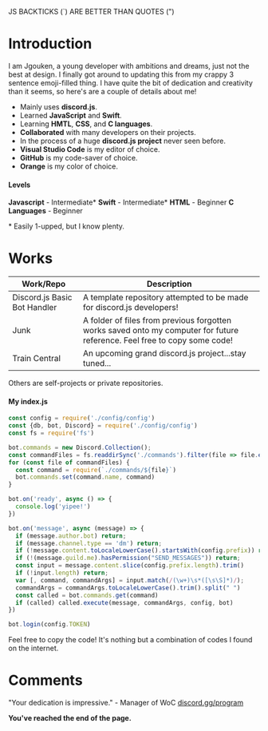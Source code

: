 JS BACKTICKS (&#96;) ARE BETTER THAN QUOTES (&quot;)
# Introduction

I am Jgouken, a young developer with ambitions and dreams, just not the best at design. I finally got around to updating this from my crappy 3 sentence emoji-filled thing. I have quite the bit of dedication and creativity than it seems, so here&#39;s are a couple of details about me!

- Mainly uses **discord.js**.
- Learned **JavaScript** and **Swift**.
- Learning **HMTL**, **CSS**, and **C languages**.
- **Collaborated** with many developers on their projects.
- In the process of a huge **discord.js project** never seen before.
- **Visual Studio Code** is my editor of choice.
- **GitHub** is my code-saver of choice.
- **Orange** is my color of choice.

#### Levels
**Javascript** - Intermediate&#42;
**Swift** - Intermediate&#42;
**HTML** - Beginner
**C Languages** - Beginner

&#42; Easily 1-upped, but I know plenty.
# Works

Work/Repo  | Description
------------- | -------------
Discord.js Basic Bot Handler  | A template repository attempted to be made for discord.js developers!
Junk | A folder of files from previous forgotten works saved onto my computer for future reference. Feel free to copy some code!
Train Central  | An upcoming grand discord.js project...stay tuned...
Others are self-projects or private repositories.
#### My index.js

```javascript
const config = require('./config/config')
const {db, bot, Discord} = require('./config/config')
const fs = require('fs')

bot.commands = new Discord.Collection();
const commandFiles = fs.readdirSync('./commands').filter(file => file.endsWith('.js'))
for (const file of commandFiles) {
  const command = require(`./commands/${file}`)
  bot.commands.set(command.name, command)
}

bot.on('ready', async () => {
  console.log('yipee!')
})

bot.on('message', async (message) => {
  if (message.author.bot) return;
  if (message.channel.type == 'dm') return;
  if (!message.content.toLocaleLowerCase().startsWith(config.prefix)) return;
  if (!(message.guild.me).hasPermission("SEND_MESSAGES")) return;
  const input = message.content.slice(config.prefix.length).trim()
  if (!input.length) return;
  var [, command, commandArgs] = input.match(/(\w+)\s*([\s\S]*)/);
  commandArgs = commandArgs.toLocaleLowerCase().trim().split(" ")
  const called = bot.commands.get(command)
  if (called) called.execute(message, commandArgs, config, bot)
})

bot.login(config.TOKEN)
```
Feel free to copy the code! It&#39;s nothing but a combination of codes I found on the internet.

# Comments

"Your dedication is impressive." - Manager of WoC [discord.gg/program](http://discord.gg/program "discord.gg/program")

**You&#39;ve reached the end of the page.**
